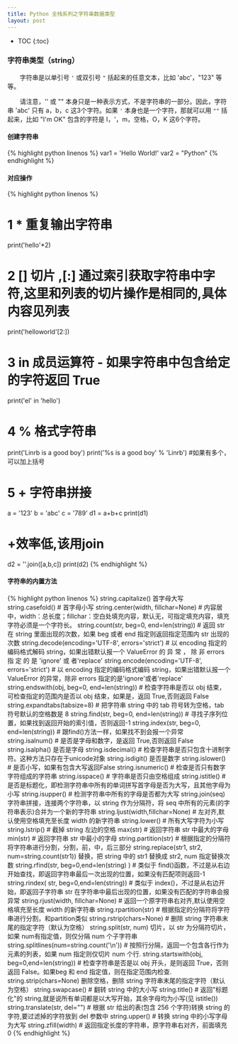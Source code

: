 ```yaml
---
title: Python 全栈系列之字符串数据类型
layout: post
---
```


* TOC
{:toc}

### 字符串类型（string）

　　字符串是以单引号 `'` 或双引号 `"` 括起来的任意文本，比如 'abc'，"123" 等等。  

　　请注意，'' 或 "" 本身只是一种表示方式，不是字符串的一部分。因此，字符串 'abc' 只有 a，b，c 这3个字符。如果 `'` 本身也是一个字符，那就可以用 `""` 括起来，比如 "I'm OK" 包含的字符是 I，'，m，空格，O，K 这6个字符。

#### 创建字符串

{% highlight python linenos %}
var1 = 'Hello World!'
var2 = "Python"
{% endhighlight %}

#### 对应操作

{% highlight python linenos %}
# 1   * 重复输出字符串
print('hello'*2)
 
# 2 []   切片 ,[:] 通过索引获取字符串中字符,这里和列表的切片操作是相同的,具体内容见列表
print('helloworld'[2:])
 
# 3 in  成员运算符 - 如果字符串中包含给定的字符返回 True
print('el' in 'hello')
 
# 4 %   格式字符串
print('Linrb is a good boy')
print('%s is a good boy' % 'Linrb') #如果有多个，可以加上括号
 
# 5 +   字符串拼接
a = '123'
b = 'abc'
c = '789'
d1 = a+b+c
print(d1)
# +效率低,该用join
d2 = ''.join([a,b,c])
print(d2)
{% endhighlight %}

#### 字符串的内置方法

{% highlight python linenos %}
string.capitalize()                                 首字母大写
string.casefold()                                   # 首字母小写
string.center(width, fillchar=None)                 # 内容居中，width：总长度；fillchar：空白处填充内容，默认无，可指定填充内容，填充字符必须是一个字符长。
string.count(str, beg=0, end=len(string))           # 返回 str 在 string 里面出现的次数，如果 beg 或者 end 指定则返回指定范围内 str 出现的次数
string.decode(encoding='UTF-8', errors='strict')    # 以 encoding 指定的编码格式解码 string，如果出错默认报一个 ValueError 的 异 常 ， 除 非 errors 指 定 的 是 'ignore' 或 者'replace'
string.encode(encoding='UTF-8', errors='strict')    # 以 encoding 指定的编码格式编码 string，如果出错默认报一个ValueError 的异常，除非 errors 指定的是'ignore'或者'replace'
string.endswith(obj, beg=0, end=len(string))        # 检查字符串是否以 obj 结束，可检查指定的范围内是否以 obj 结束，如果是，返回 True,否则返回 False
string.expandtabs(tabsize=8)                        # 把字符串 string 中的 tab 符号转为空格，tab 符号默认的空格数是 8
string.find(str, beg=0, end=len(string))            # 寻找子序列位置，如果找到返回开始的索引值，否则返回-1
string.index(str, beg=0, end=len(string))           # 跟find()方法一样，如果找不到会报一个异常
string.isalnum()                                    # 是否是字母和数字，是返回 True,否则返回 False
string.isalpha()                                    是否是字母
string.isdecimal()                                  # 检查字符串是否只包含十进制字符。这种方法只存在于unicode对象
string.isdigit()                                    是否是数字
string.islower()                                    # 是否小写，如果有包含大写返回False
string.isnumeric()                                  # 检查是否只有数字字符组成的字符串
string.isspace()                                    # 字符串是否只由空格组成
string.istitle()                                    # 是否是标题化，即检测字符串中所有的单词拼写首字母是否为大写，且其他字母为小写
string.isupper()                                    # 检测字符串中所有的字母是否都为大写
string.join(seq)                                    字符串拼接，连接两个字符串，以 string 作为分隔符，将 seq 中所有的元素(的字符串表示)合并为一个新的字符串
string.ljust(width,fillchar=None)                   # 左对齐,默认使用空格填充至长度 width 的新字符串
string.lower()                                      # 所有大写字符为小写
string.lstrip()                                     # 截掉 string 左边的空格
max(str)                                            # 返回字符串 str 中最大的字母
min(str)                                            # 返回字符串 str 中最小的字母
string.partition(str)                               # 根据指定的分隔符将字符串进行分割，分割，前，中，后三部分
string.replace(str1, str2,  num=string.count(str1)) 替换，把 string 中的 str1 替换成 str2, num 指定替换次数
string.rfind(str, beg=0,end=len(string) )           # 类似于 find()函数，不过是从右边开始查找，即返回字符串最后一次出现的位置，如果没有匹配项则返回-1
string.rindex( str, beg=0,end=len(string))          # 类似于 index()，不过是从右边开始，即返回子字符串 str 在字符串中最后出现的位置，如果没有匹配的字符串会报异常
string.rjust(width, fillchar=None)                  # 返回一个原字符串右对齐,默认使用空格填充至长度 width 的新字符串
string.rpartition(str)                              # 根据指定的分隔符将字符串进行分割，和partition类似
string.rstrip(chars=None)                           # 删除 string 字符串末尾的指定字符（默认为空格）
string.split(str, num)                              切片，以 str 为分隔符切片，如果 num有指定值，则仅分隔 num 个子字符串
string.splitlines(num=string.count('\n'))           # 按照行分隔，返回一个包含各行作为元素的列表，如果 num 指定则仅切片 num 个行.
string.startswith(obj, beg=0,end=len(string))       # 检查字符串是否是以 obj 开头，是则返回 True，否则返回 False。如果beg 和 end 指定值，则在指定范围内检查.
string.strip(chars=None)                            删除空格，删除 string 字符串末尾的指定字符（默认为空格）
string.swapcase()                                   # 翻转 string 中的大小写
string.title()                                      # 返回"标题化"的 string,就是说所有单词都是以大写开始，其余字母均为小写(见 istitle())
string.translate(str, del="")                       # 根据 str 给出的表(包含 256 个字符)转换 string 的字符,要过滤掉的字符放到 del 参数中
string.upper()                                      # 转换 string 中的小写字母为大写
string.zfill(width)                                 # 返回指定长度的字符串，原字符串右对齐，前面填充0
{% endhighlight %}